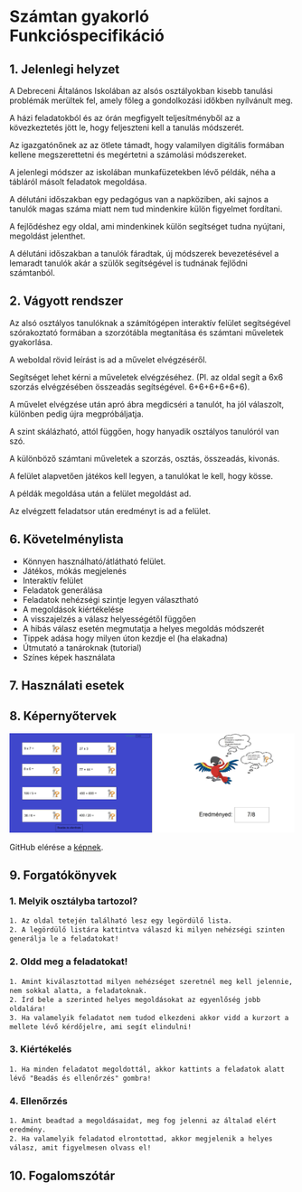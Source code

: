 # Számtan gyakorló Funkcióspecifikáció

## 1. Jelenlegi helyzet
A Debreceni Általános Iskolában az alsós osztályokban kisebb tanulási problémák merültek fel, amely főleg a gondolkozási időkben nyílvánult meg.

A házi feladatokból és az órán megfigyelt teljesítményből az a kövezkeztetés jött le, hogy feljeszteni kell a tanulás módszerét.

Az igazgatónőnek az az ötlete támadt, hogy valamilyen digitális formában kellene megszerettetni és megértetni a számolási módszereket.

A jelenlegi módszer az iskolában munkafüzetekben lévő példák, néha a tábláról másolt feladatok megoldása.

A délutáni időszakban egy pedagógus van a napköziben, aki sajnos a tanulók magas száma miatt nem tud mindenkire külön figyelmet fordítani.

A fejlődéshez egy oldal, ami mindenkinek külön segítséget tudna nyújtani, megoldást jelenthet.

A délutáni időszakban a tanulók fáradtak, új módszerek bevezetésével a lemaradt tanulók akár a szülők segítségével is tudnának fejlődni számtanból.

## 2. Vágyott rendszer
Az alsó osztályos tanulóknak a számítógépen interaktív felület segítségével szórakoztató formában a szorzótábla megtanítása és számtani műveletek gyakorlása.

A weboldal rövid leírást is ad a művelet elvégzéséről.

Segítséget lehet kérni a műveletek elvégzéséhez. (Pl. az oldal segít a 6x6 szorzás elvégzésében összeadás segítségével. 6+6+6+6+6+6).

A művelet elvégzése után apró ábra megdicséri a tanulót, ha jól válaszolt, különben pedig újra megpróbáljatja.

A szint skálázható, attól függően, hogy hanyadik osztályos tanulóról van szó.

A különböző számtani műveletek a szorzás, osztás, összeadás, kivonás.

A felület alapvetően játékos kell legyen, a tanulókat le kell, hogy kösse.

A példák megoldása után a felület megoldást ad.

Az elvégzett feladatsor után eredményt is ad a felület.

## 6. Követelménylista
* Könnyen használható/átlátható felület.
* Játékos, mókás megjelenés
* Interaktív felület
* Feladatok generálása
* Feladatok nehézségi szintje legyen választható
* A megoldások kiértékelése
* A visszajelzés a válasz helyességétől függően
* A hibás válasz esetén megmutatja a helyes megoldás módszerét
* Tippek adása hogy milyen úton kezdje el (ha elakadna)
* Útmutató a tanároknak (tutorial)
* Színes képek használata

## 7. Használati esetek

## 8. Képernyőtervek
![Képernyőterv az alkalmazásról](/Doc/images/plan_image.jpg)

GitHub elérése a [képnek](https://github.com/HPeti/SZFM_2021_10_TeamBFK/blob/master/Doc/images/plan_image.jpg).

## 9. Forgatókönyvek
### 1. Melyik osztályba tartozol?
    1. Az oldal tetején található lesz egy legördülő lista.
    2. A legördülő listára kattintva válaszd ki milyen nehézségi szinten generálja le a feladatokat!

### 2. Oldd meg a feladatokat!
    1. Amint kiválasztottad milyen nehézséget szeretnél meg kell jelennie, nem sokkal alatta, a feladatoknak.
    2. Írd bele a szerinted helyes megoldásokat az egyenlőség jobb oldalára!
    3. Ha valamelyik feladatot nem tudod elkezdeni akkor vidd a kurzort a mellete lévő kérdőjelre, ami segít elindulni!

### 3. Kiértékelés
    1. Ha minden feladatot megoldottál, akkor kattints a feladatok alatt lévő "Beadás és ellenőrzés" gombra!

### 4. Ellenőrzés
    1. Amint beadtad a megoldásaidat, meg fog jelenni az általad elért eredmény.
    2. Ha valamelyik feladatod elrontottad, akkor megjelenik a helyes válasz, amit figyelmesen olvass el!

## 10. Fogalomszótár

